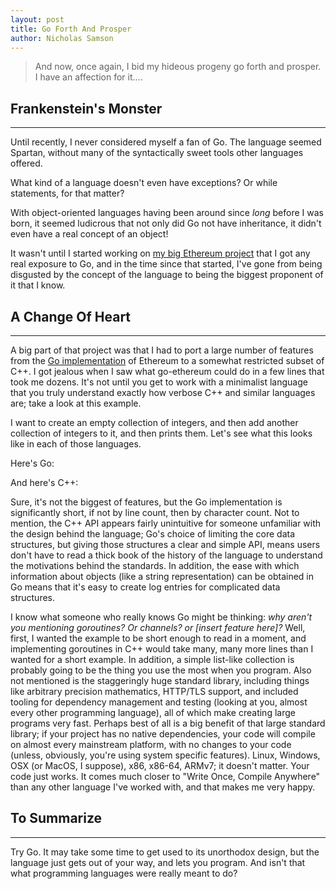 ```yaml
---
layout: post
title: Go Forth And Prosper
author: Nicholas Samson
---
```


>  And now, once again, I bid my hideous progeny go forth and prosper. I have an affection for it....

## Frankenstein's Monster 
-----

  Until recently, I never considered myself a fan of Go. The language seemed Spartan, without many of the syntactically sweet tools other languages offered.

  What kind of a language doesn't even have exceptions? Or while statements, for that matter?

  With object-oriented languages having been around since *long* before I was born, it seemed ludicrous that not only did Go not have inheritance, it didn't even have a real concept of an object!

  It wasn't until I started working on [my big Ethereum project](/projects) that I got any real exposure to Go, and in the time since that started, I've gone from being disgusted by the concept of the language to being the biggest proponent of it that I know.

## A Change Of Heart
-----

  A big part of that project was that I had to port a large number of features from the [Go implementation](https://github.com/ethereum/go-ethereum) of Ethereum to a somewhat restricted subset of C++. I got jealous when I saw what go-ethereum could do in a few lines that took me dozens. It's not until you get to work with a minimalist language that you truly understand exactly how verbose C++ and similar languages are; take a look at this example.

  I want to create an empty collection of integers, and then add another collection of integers to it, and then prints them. Let's see what this looks like in each of those languages.

Here's Go:
<script src="https://gist.github.com/nes77/7762f2c45e8e4285caa8704b87b1f0e7.js"></script>

And here's C++:
<script src="https://gist.github.com/nes77/28be1771ec5213bf148ef6014bf3d21d.js"></script>

  Sure, it's not the biggest of features, but the Go implementation is significantly short, if not by line count, then by character count. Not to mention, the C++ API appears fairly unintuitive for someone unfamiliar with the design behind the language; Go's choice of limiting the core data structures, but giving those structures a clear and simple API, means users don't have to read a thick book of the history of the language to understand the motivations behind the standards. In addition, the ease with which information about objects (like a string representation) can be obtained in Go means that it's easy to create log entries for complicated data structures.

  I know what someone who really knows Go might be thinking: *why aren't you mentioning goroutines? Or channels? or \[insert feature here\]?* Well, first, I wanted the example to be short enough to read in a moment, and implementing goroutines in C++ would take many, many more lines than I wanted for a short example. In addition, a simple list-like collection is probably going to be the thing you use the most when you program. Also not mentioned is the staggeringly huge standard library, including things like arbitrary precision mathematics, HTTP/TLS support, and included tooling for dependency management and testing (looking at you, almost every other programming language), all of which make creating large programs very fast. Perhaps best of all is a big benefit of that large standard library; if your project has no native dependencies, your code will compile on almost every mainstream platform, with no changes to your code (unless, obviously, you're using system specific features). Linux, Windows, OSX (or MacOS, I suppose), x86, x86-64, ARMv7; it doesn't matter. Your code just works. It comes much closer to "Write Once, Compile Anywhere" than any other language I've worked with, and that makes me very happy.

## To Summarize
-----
  Try Go. It may take some time to get used to its unorthodox design, but the language just gets out of your way, and lets you program. And isn't that what programming languages were really meant to do?

